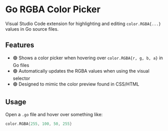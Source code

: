 # Go RGBA Color Picker

Visual Studio Code extension for highlighting and editing `color.RGBA{...}` values in Go source files.

## Features

- 🟢 Shows a color picker when hovering over `color.RGBA{r, g, b, a}` in Go files
- 🟢 Automatically updates the RGBA values when using the visual selector
- 🟢 Designed to mimic the color preview found in CSS/HTML

## Usage

Open a `.go` file and hover over something like:

```go
color.RGBA{255, 100, 50, 255}
```
